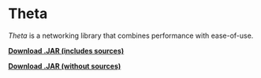 Theta
=====

_Theta_ is a networking library that combines performance with ease-of-use.

[**Download .JAR (includes sources)**](http://theta.jire.org/theta.jar)

[**Download .JAR (without sources)**](http://theta.jire.org/theta-nosources.jar)
